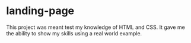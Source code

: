 # landing-page
This project was meant test my knowledge of HTML and CSS. It gave me the ability to show my skills using a real world example.

